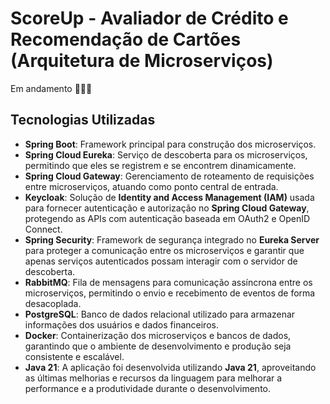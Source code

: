 # ScoreUp - Avaliador de Crédito e Recomendação de Cartões (Arquitetura de Microserviços)
Em andamento 🚀🚀🚀


## Tecnologias Utilizadas

- **Spring Boot**: Framework principal para construção dos microserviços.
- **Spring Cloud Eureka**: Serviço de descoberta para os microserviços, permitindo que eles se registrem e se encontrem dinamicamente.
- **Spring Cloud Gateway**: Gerenciamento de roteamento de requisições entre microserviços, atuando como ponto central de entrada.
- **Keycloak**: Solução de **Identity and Access Management (IAM)** usada para fornecer autenticação e autorização no **Spring Cloud Gateway**, protegendo as APIs com autenticação baseada em OAuth2 e OpenID Connect.
- **Spring Security**: Framework de segurança integrado no **Eureka Server** para proteger a comunicação entre os microserviços e garantir que apenas serviços autenticados possam interagir com o servidor de descoberta.
- **RabbitMQ**: Fila de mensagens para comunicação assíncrona entre os microserviços, permitindo o envio e recebimento de eventos de forma desacoplada.
- **PostgreSQL**: Banco de dados relacional utilizado para armazenar informações dos usuários e dados financeiros.
- **Docker**: Containerização dos microserviços e bancos de dados, garantindo que o ambiente de desenvolvimento e produção seja consistente e escalável.
- **Java 21**: A aplicação foi desenvolvida utilizando **Java 21**, aproveitando as últimas melhorias e recursos da linguagem para melhorar a performance e a produtividade durante o desenvolvimento.
